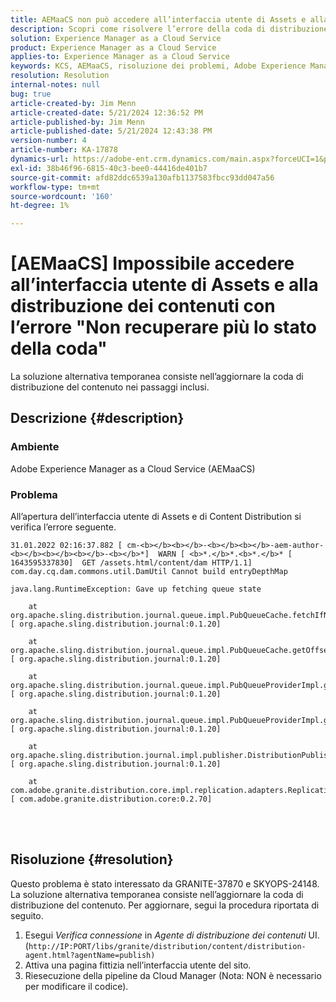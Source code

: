 ```yaml
---
title: AEMaaCS non può accedere all’interfaccia utente di Assets e alla distribuzione dei contenuti con l’errore "Non recuperare lo stato della coda"
description: Scopri come risolvere l’errore della coda di distribuzione del contenuto all’apertura dell’interfaccia utente di Assets e dell’agente di distribuzione del contenuto in AEMaaCS.
solution: Experience Manager as a Cloud Service
product: Experience Manager as a Cloud Service
applies-to: Experience Manager as a Cloud Service
keywords: KCS, AEMaaCS, risoluzione dei problemi, Adobe Experience Manager as a Cloud Service, accesso, errore, interfaccia utente Assets, distribuzione dei contenuti, rinuncia al recupero dello stato della coda
resolution: Resolution
internal-notes: null
bug: true
article-created-by: Jim Menn
article-created-date: 5/21/2024 12:36:52 PM
article-published-by: Jim Menn
article-published-date: 5/21/2024 12:43:38 PM
version-number: 4
article-number: KA-17878
dynamics-url: https://adobe-ent.crm.dynamics.com/main.aspx?forceUCI=1&pagetype=entityrecord&etn=knowledgearticle&id=e8f4d4c9-6e17-ef11-9f8a-6045bd006268
exl-id: 38b46f96-6815-40c3-bee0-44416de401b7
source-git-commit: afd82ddc6539a130afb1137583fbcc93dd047a56
workflow-type: tm+mt
source-wordcount: '160'
ht-degree: 1%

---
```


# [AEMaaCS] Impossibile accedere all’interfaccia utente di Assets e alla distribuzione dei contenuti con l’errore &quot;Non recuperare più lo stato della coda&quot;


La soluzione alternativa temporanea consiste nell’aggiornare la coda di distribuzione del contenuto nei passaggi inclusi.

## Descrizione {#description}


### <b>Ambiente</b>

Adobe Experience Manager as a Cloud Service (AEMaaCS)



### <b>Problema</b>

All’apertura dell’interfaccia utente di Assets e di Content Distribution si verifica l’errore seguente.




```
31.01.2022 02:16:37.882 [ cm-<b></b><b></b>-<b></b><b></b>-aem-author-<b></b><b></b><b></b>-<b></b>*]  WARN [ <b>*.</b>*.<b>*.</b>* [ 1643595337830]  GET /assets.html/content/dam HTTP/1.1]  com.day.cq.dam.commons.util.DamUtil Cannot build entryDepthMap

java.lang.RuntimeException: Gave up fetching queue state

    at org.apache.sling.distribution.journal.queue.impl.PubQueueCache.fetchIfNeeded(PubQueueCache.java:155) [ org.apache.sling.distribution.journal:0.1.20] 

    at org.apache.sling.distribution.journal.queue.impl.PubQueueCache.getOffsetQueue(PubQueueCache.java:117) [ org.apache.sling.distribution.journal:0.1.20] 

    at org.apache.sling.distribution.journal.queue.impl.PubQueueProviderImpl.getOffsetQueue(PubQueueProviderImpl.java:198) [ org.apache.sling.distribution.journal:0.1.20] 

    at org.apache.sling.distribution.journal.queue.impl.PubQueueProviderImpl.getQueue(PubQueueProviderImpl.java:173) [ org.apache.sling.distribution.journal:0.1.20] 

    at org.apache.sling.distribution.journal.impl.publisher.DistributionPublisher.getQueue(DistributionPublisher.java:226) [ org.apache.sling.distribution.journal:0.1.20] 

    at com.adobe.granite.distribution.core.impl.replication.adapters.ReplicationAgent.getQueue(ReplicationAgent.java:179) [ com.adobe.granite.distribution.core:0.2.70]
```



<br> <br>



## Risoluzione {#resolution}


Questo problema è stato interessato da GRANITE-37870 e SKYOPS-24148. La soluzione alternativa temporanea consiste nell’aggiornare la coda di distribuzione del contenuto. Per aggiornare, segui la procedura riportata di seguito.

1. Esegui *Verifica connessione* in *Agente di distribuzione dei contenuti* UI. (`http://IP:PORT/libs/granite/distribution/content/distribution-agent.html?agentName=publish)`
2. Attiva una pagina fittizia nell’interfaccia utente del sito.
3. Riesecuzione della pipeline da Cloud Manager (Nota: NON è necessario per modificare il codice).
